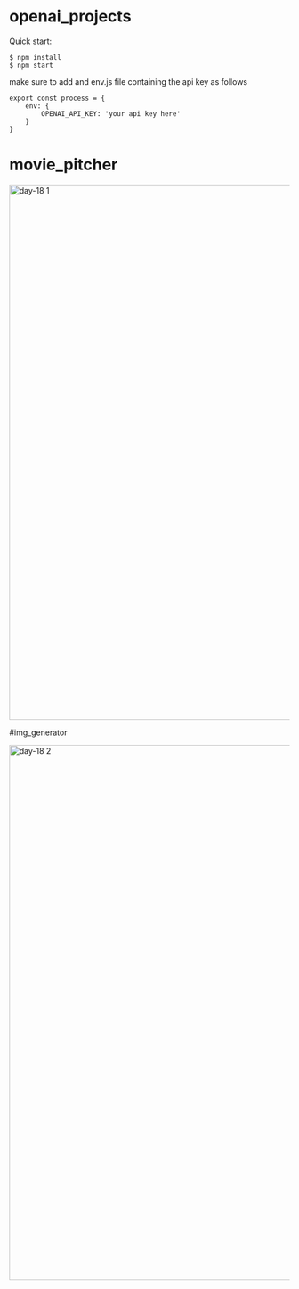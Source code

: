 # openai_projects

Quick start:

```
$ npm install
$ npm start
````

make sure to add and env.js file containing the api key as follows
```
export const process = {
    env: {
        OPENAI_API_KEY: 'your api key here'
    }
}
```
# movie_pitcher

<img width="960" alt="day-18 1" src="https://github.com/abhishksen/openai_projects/assets/100835323/d6f42396-a4ed-4f43-a587-f0a455e8b898">

#img_generator

<img width="960" alt="day-18 2" src="https://github.com/abhishksen/openai_projects/assets/100835323/cc030046-60f0-4ed8-91e0-a689ad3ec815">


